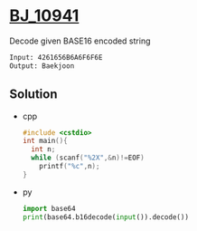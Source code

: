 # [BJ_10941](https://acmicpc.net/problem/10941)

Decode given BASE16 encoded string

```txt
Input: 4261656B6A6F6F6E
Output: Baekjoon
```

## Solution

* cpp

  ```cpp
  #include <cstdio>
  int main(){
    int n;
    while (scanf("%2X",&n)!=EOF)
      printf("%c",n);
  }
  ```

* py

  ```py
  import base64
  print(base64.b16decode(input()).decode())
  ```
